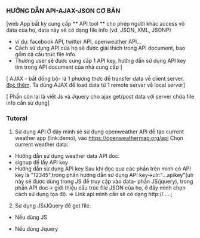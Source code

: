 ### HƯỚNG DẪN API-AJAX-JSON CƠ BẢN

[web App bất kỳ cung cấp ** API tool ** cho phép người khác access vô data của họ, data này sẽ có dạng file info (vd. JSON, XML, JSONP)
- ví dụ: facebook API, twitter API, openweather API...
- Cách sử dụng API của họ sẽ được giải thích trong API document, bao gồm cả cấu trúc file info.
- Thường user sẽ được cung cấp 1 API key, hướng dẫn sử dụng API key tìm trong API document của nhà cung cấp ]

[ AJAX - bất đồng bộ- là 1 phương thức để transfer data về client server. 
[đọc thêm](). Ta dùng AJAX để load data từ 1 remote server về local server]

[ Phần còn lại là viết Js và Jquery cho ajax get/post data với server chứa file info cần sử dụng]


### Tutoral
1. Sử dụng API
Ở đây mình sẽ sử dụng openweather API để tạo current weather app (link:demo), vào https://openweathermap.org/api
Chọn current weather data: 
- Hướng dẫn sử dụng weather data API doc: 
- signup để lấy API key
- Hướng dẫn sử dụng API key
Sau khi đọc qua các phần trên mình có API key là "12345",trong phần hướng dẫn sử dụng API key->ulr:"...apikey"(ulr này sẽ được dùng trong JS để truy cập vào data- phần JS/jquery), trong phần API doc-> giới thiệu cấu trúc file JSON của họ, ở đây mình chọn cách sử dụng tọa độ. 
=> Link api mình cần sẽ có dạng http://.....;


2. Sử dụng JS/JQuery để get file.

- Nếu dùng JS

- Nếu dùng Jquery

